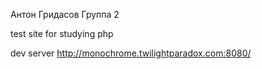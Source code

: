 Антон Гридасов Группа 2

test site for studying php 

dev server http://monochrome.twilightparadox.com:8080/
